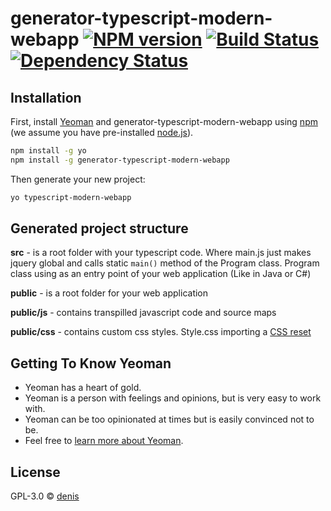 # generator-typescript-modern-webapp [![NPM version][npm-image]][npm-url] [![Build Status][travis-image]][travis-url] [![Dependency Status][daviddm-image]][daviddm-url]
> 

## Installation

First, install [Yeoman](http://yeoman.io) and generator-typescript-modern-webapp using [npm](https://www.npmjs.com/) (we assume you have pre-installed [node.js](https://nodejs.org/)).

```bash
npm install -g yo
npm install -g generator-typescript-modern-webapp
```

Then generate your new project:

```bash
yo typescript-modern-webapp
```

## Generated project structure

**src** - is a root folder with your typescript code. Where main.js just makes jquery global and calls static ```main()``` method of the Program class. Program class using as an entry point of your web application (Like in Java or C#)

**public** - is a root folder for your web application

**public/js** - contains transpilled javascript code and source maps

**public/css** - contains custom css styles. Style.css importing a [CSS reset](https://meyerweb.com/eric/tools/css/reset/)

## Getting To Know Yeoman

 * Yeoman has a heart of gold.
 * Yeoman is a person with feelings and opinions, but is very easy to work with.
 * Yeoman can be too opinionated at times but is easily convinced not to be.
 * Feel free to [learn more about Yeoman](http://yeoman.io/).

## License

GPL-3.0 © [denis](https://github.com/Den163)


[npm-image]: https://badge.fury.io/js/generator-typescript-modern-webapp.svg
[npm-url]: https://npmjs.org/package/generator-typescript-modern-webapp
[travis-image]: https://travis-ci.org/Den163/generator-typescript-modern-webapp.svg?branch=master
[travis-url]: https://travis-ci.org/Den163/generator-typescript-modern-webapp
[daviddm-image]: https://david-dm.org/Den163/generator-typescript-modern-webapp.svg?theme=shields.io
[daviddm-url]: https://david-dm.org/Den163/generator-typescript-modern-webapp
